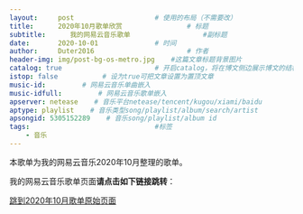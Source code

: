 ```yaml
---
layout:     post   				    # 使用的布局（不需要改）
title:      2020年10月歌单欣赏 				# 标题 
subtitle:      我的网易云音乐歌单                  #副标题
date:       2020-10-01 				# 时间
author:     Duter2016 						# 作者
header-img: img/post-bg-os-metro.jpg 	#这篇文章标题背景图片
catalog: true 						# 开启catalog，将在博文侧边展示博文的结构
istop: false           # 设为true可把文章设置为置顶文章
music-id:         # 网易云音乐单曲嵌入
music-idfull:         # 网易云音乐歌单嵌入
apserver: netease    # 音乐平台netease/tencent/kugou/xiami/baidu
aptype: playlist    # 音乐类型song/playlist/album/search/artist
apsongid: 5305152289    # 音乐song/playlist/album id
tags:								#标签
    - 音乐
---
```

本歌单为我的网易云音乐2020年10月整理的歌单。

我的网易云音乐歌单页面**请点击如下链接跳转**：

[跳到2020年10月歌单原始页面](https://music.163.com/#/playlist?id=5305152289)
